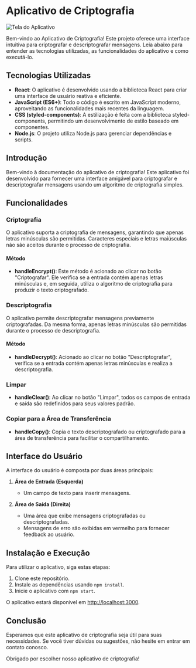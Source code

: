 # Aplicativo de Criptografia

![Tela do Aplicativo](https://github.com/Luciara-Abreu/decodificador-de-texto/assets/36546342/ed4435c6-008e-48df-9bb3-45365c428242)

Bem-vindo ao Aplicativo de Criptografia! Este projeto oferece uma interface intuitiva para criptografar e descriptografar mensagens. Leia abaixo para entender as tecnologias utilizadas, as funcionalidades do aplicativo e como executá-lo.

## Tecnologias Utilizadas

- **React**: O aplicativo é desenvolvido usando a biblioteca React para criar uma interface de usuário reativa e eficiente.
- **JavaScript (ES6+)**: Todo o código é escrito em JavaScript moderno, aproveitando as funcionalidades mais recentes da linguagem.
- **CSS (styled-components)**: A estilização é feita com a biblioteca styled-components, permitindo um desenvolvimento de estilo baseado em componentes.
- **Node.js**: O projeto utiliza Node.js para gerenciar dependências e scripts.

## Introdução

Bem-vindo à documentação do aplicativo de criptografia! Este aplicativo foi desenvolvido para fornecer uma interface amigável para criptografar e descriptografar mensagens usando um algoritmo de criptografia simples.

## Funcionalidades

### Criptografia

O aplicativo suporta a criptografia de mensagens, garantindo que apenas letras minúsculas são permitidas. Caracteres especiais e letras maiúsculas não são aceitos durante o processo de criptografia.

#### Método

- **handleEncrypt()**: Este método é acionado ao clicar no botão "Criptografar". Ele verifica se a entrada contém apenas letras minúsculas e, em seguida, utiliza o algoritmo de criptografia para produzir o texto criptografado.

### Descriptografia

O aplicativo permite descriptografar mensagens previamente criptografadas. Da mesma forma, apenas letras minúsculas são permitidas durante o processo de descriptografia.

#### Método

- **handleDecrypt()**: Acionado ao clicar no botão "Descriptografar", verifica se a entrada contém apenas letras minúsculas e realiza a descriptografia.

### Limpar

- **handleClear()**: Ao clicar no botão "Limpar", todos os campos de entrada e saída são redefinidos para seus valores padrão.

### Copiar para a Área de Transferência

- **handleCopy()**: Copia o texto descriptografado ou criptografado para a área de transferência para facilitar o compartilhamento.

## Interface do Usuário

A interface do usuário é composta por duas áreas principais:

1. **Área de Entrada (Esquerda)**
   - Um campo de texto para inserir mensagens.

2. **Área de Saída (Direita)**
   - Uma área que exibe mensagens criptografadas ou descriptografadas.
   - Mensagens de erro são exibidas em vermelho para fornecer feedback ao usuário.

## Instalação e Execução

Para utilizar o aplicativo, siga estas etapas:

1. Clone este repositório.
2. Instale as dependências usando `npm install`.
3. Inicie o aplicativo com `npm start`.

O aplicativo estará disponível em [http://localhost:3000](http://localhost:3000).

## Conclusão

Esperamos que este aplicativo de criptografia seja útil para suas necessidades. Se você tiver dúvidas ou sugestões, não hesite em entrar em contato conosco.

Obrigado por escolher nosso aplicativo de criptografia!

